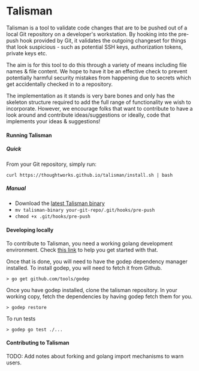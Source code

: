 # Talisman

Talisman is a tool to validate code changes that are to be pushed out of a local Git repository on a developer's workstation. By hooking into the pre-push hook provided by Git, it validates the outgoing changeset for things that look suspicious - such as potential SSH keys, authorization tokens, private keys etc.

The aim is for this tool to do this through a variety of means including file names & file content. We hope to have it be an effective check to prevent potentially harmful security mistakes from happening due to secrets which get accidentally checked in to a repository.

The implementation as it stands is very bare bones and only has the skeleton structure required to add the full range of functionality we wish to incorporate. However, we encourage folks that want to contribute to have a look around and contribute ideas/suggestions or ideally, code that implements your ideas & suggestions!

#### Running Talisman

##### Quick

From your Git repository, simply run:

```
curl https://thoughtworks.github.io/talisman/install.sh | bash
```

##### Manual

* Download the [latest Talisman binary](https://github.com/thoughtworks/talisman/releases)
* `mv talisman-binary your-git-repo/.git/hooks/pre-push`
* `chmod +x .git/hooks/pre-push`


#### Developing locally

To contribute to Talisman, you need a working golang development environment. Check [this link](https://golang.org/doc/install) to help you get started with that.

Once that is done, you will need to have the godep dependency manager installed. To install godep, you will need to fetch it from Github.

````
> go get github.com/tools/godep
````

Once you have godep installed, clone the talisman repository. In your working copy, fetch the dependencies by having godep fetch them for you.

````
> godep restore
````

To run tests
````
> godep go test ./...
````
#### Contributing to Talisman

TODO: Add notes about forking and golang import mechanisms to warn users.
